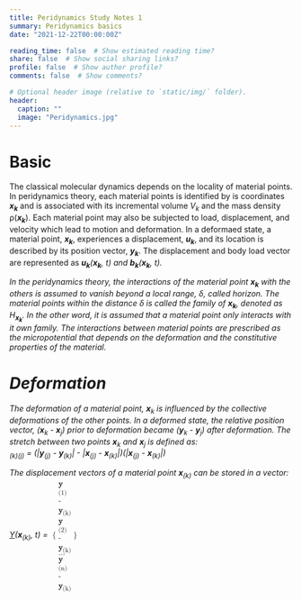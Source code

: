 ```yaml
---
title: Peridynamics Study Notes 1
summary: Peridynamics basics
date: "2021-12-22T00:00:00Z"

reading_time: false  # Show estimated reading time?
share: false  # Show social sharing links?
profile: false  # Show author profile?
comments: false  # Show comments?

# Optional header image (relative to `static/img/` folder).
header:
  caption: ""
  image: "Peridynamics.jpg"
---
```


# Basic
The classical molecular dynamics depends on the locality of material points. In peridynamics theory, each material points is identified by is coordinates <b><i>x<sub>k</sub></i></b> and is associated with its incremental volume <i>V<sub>k</sub></i> and the mass density &rho;(<b><i>x<sub>k</sub></i></b>). Each material point may also be subjected to load, displacement, and velocity which lead to motion and deformation. In a deformaed state, a material point, <b><i>x<sub>k</sub></i></b>, experiences a displacement, <b><i>u<sub>k</sub></i></b>, and its location is described by its position vector, <b><i>y<sub>k</sub></i></b>. The displacement and body load vector are represented as <b><i>u<sub>k</sub><i></b>(<b><i>x<sub>k</sub></i></b>, t) and <b><i>b<sub>k</sub></i></b>(<b><i>x<sub>k</sub></i></b>, t).    
     
In the peridynamics theory, the interactions of the material point <b><i>x<sub>k</sub></i></b> with the others is assumed to vanish beyond a local range, &delta;, called horizon. The material points within the distance &delta; is called the family of <b><i>x<sub>k</sub></i></b>, denoted as H<sub><b><i>x<sub>k</sub></i></b></sub>. In the other word, it is assumed that a material point only interacts with it own family. The interactions between material points are prescribed as the micropotential that depends on the deformation and the constitutive properties of the material.    
    
# Deformation
The deformation of a material point, <b><i>x</i></b><sub>k</sub> is influenced by the collective deformations of the other points. In a deformed state, the relative position vector, (<b><i>x</i></b><sub>k</sub> - <b><i>x</i></b><sub>j</sub>) prior to deformation became (<b><i>y</i></b><sub>k</sub> - <b><i>y</i></b><sub>j</sub>) after deformation. The stretch between two points <b><i>x</i></b><sub>k</sub> and <b><i>x</i></b><sub>j</sub> is defined as:    
<math>
s<sub>(k)(j)</sub> = (|<b>y</b><sub>(j)</sub> - <b>y</b><sub>(k)</sub>| - |<b>x</b><sub>(j)</sub> - <b>x</b><sub>(k)</sub>|)<over>(|<b>x</b><sub>(j)</sub> - <b>x</b><sub>(k)</sub>|)
</math>

The displacement vectors of a material point <b>x</b><sub>(k)</sub> can be stored in a vector:    
<u>Y</u>(<b>x</b><sub>(k)</sub>, t) = 
<math>
    <mrow>
    <mo> { </mo>
    <mtable>
        <mtr> <mn><b>y</b><sub>(1)</sub> - <mn><b>y</b><sub>(k)</sub></mn> </mtr>
        <mtr> <mn><b>y</b><sub>(2)</sub> - <mn><b>y</b><sub>(k)</sub></mn> </mtr>
        <mtr> <mn>...</mn> </mtr>
        <mtr> <mn><b>y</b><sub>(n)</sub> - <mn><b>y</b><sub>(k)</sub></mn> </mtr>
    </mtable>
   <mo> } </mo>
</mrow>
</math>